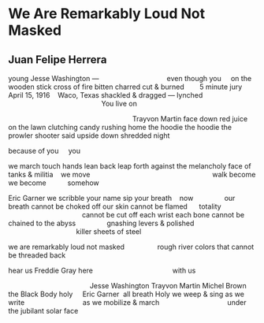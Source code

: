 # We Are Remarkably Loud Not Masked
## Juan Felipe Herrera
young Jesse Washington —
                                  even though you     on the wooden stick
cross of fire bitten charred cut & burned        5 minute jury
April 15, 1916    Waco, Texas shackled & dragged — lynched
                                                You live on

                                                                Trayvon Martin
face down
red juice on the lawn clutching candy rushing home
the hoodie the hoodie the prowler shooter said
upside down shredded night

because of you     you

we march touch hands lean back leap forth
against the melancholy face of tanks & militia    we move
                                                              walk become
we become           somehow

Eric Garner we scribble your name sip your breath    now
               our breath cannot be choked off our
skin cannot be flamed      totality
                                      cannot be cut off
each wrist
each bone
cannot be chained to the abyss
               gnashing levers & polished
                                   killer sheets of steel

we are remarkably loud not masked
                rough river colors that cannot be threaded back

hear us
Freddie Gray here                                         with us

                                          Jesse Washington Trayvon Martin
Michel Brown the Black Body holy
    Eric Garner  all breath Holy
we weep & sing
as we write
                             as we mobilize & march
                                  under the jubilant solar face